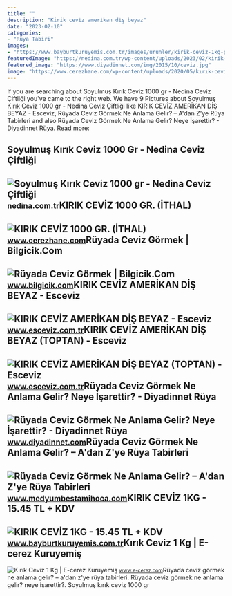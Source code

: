 ```yaml
---
title: ""
description: "Kirik cevi̇z ameri̇kan di̇ş beyaz"
date: "2023-02-10"
categories:
- "Ruya Tabiri"
images:
- "https://www.bayburtkuruyemis.com.tr/images/urunler/kirik-ceviz-1kg-pr00921_1.jpg"
featuredImage: "https://nedina.com.tr/wp-content/uploads/2023/02/kirik-ceviz1.webp"
featured_image: "https://www.diyadinnet.com/img/2015/10/ceviz.jpg"
image: "https://www.cerezhane.com/wp-content/uploads/2020/05/kırık-ceviz.jpg"
---
```


If you are searching about Soyulmuş Kırık Ceviz 1000 gr - Nedina Ceviz Çiftliği you've came to the right web. We have 9 Pictures about Soyulmuş Kırık Ceviz 1000 gr - Nedina Ceviz Çiftliği like KIRIK CEVİZ AMERİKAN DİŞ BEYAZ - Esceviz, Rüyada Ceviz Görmek Ne Anlama Gelir? – A'dan Z'ye Rüya Tabirleri and also Rüyada Ceviz Görmek Ne Anlama Gelir? Neye İşarettir? - Diyadinnet Rüya. Read more:

Soyulmuş Kırık Ceviz 1000 Gr - Nedina Ceviz Çiftliği
----------------------------------------------------

 ![Soyulmuş Kırık Ceviz 1000 gr - Nedina Ceviz Çiftliği](https://nedina.com.tr/wp-content/uploads/2023/02/kirik-ceviz1.webp) <small>nedina.com.tr</small>KIRIK CEVİZ 1000 GR. (İTHAL)
----------------------------

 ![KIRIK CEVİZ 1000 GR. (İTHAL)](https://www.cerezhane.com/wp-content/uploads/2020/05/kırık-ceviz.jpg) <small>www.cerezhane.com</small>Rüyada Ceviz Görmek | Bilgicik.Com
----------------------------------

 ![Rüyada Ceviz Görmek | Bilgicik.Com](https://www.bilgicik.com/wp-content/ruyada-ceviz-gormek.jpg) <small>www.bilgicik.com</small>KIRIK CEVİZ AMERİKAN DİŞ BEYAZ - Esceviz
----------------------------------------

 ![KIRIK CEVİZ AMERİKAN DİŞ BEYAZ - Esceviz](https://www.esceviz.com.tr/wp-content/uploads/kirik-ceviz00715.jpg) <small>www.esceviz.com.tr</small>KIRIK CEVİZ AMERİKAN DİŞ BEYAZ (TOPTAN) - Esceviz
-------------------------------------------------

 ![KIRIK CEVİZ AMERİKAN DİŞ BEYAZ (TOPTAN) - Esceviz](https://www.esceviz.com.tr/wp-content/uploads/kirik-ceviz00711.jpg) <small>www.esceviz.com.tr</small>Rüyada Ceviz Görmek Ne Anlama Gelir? Neye İşarettir? - Diyadinnet Rüya
----------------------------------------------------------------------

 ![Rüyada Ceviz Görmek Ne Anlama Gelir? Neye İşarettir? - Diyadinnet Rüya](https://www.diyadinnet.com/img/2015/10/ceviz.jpg) <small>www.diyadinnet.com</small>Rüyada Ceviz Görmek Ne Anlama Gelir? – A'dan Z'ye Rüya Tabirleri
----------------------------------------------------------------

 ![Rüyada Ceviz Görmek Ne Anlama Gelir? – A'dan Z'ye Rüya Tabirleri](https://www.medyumbestamihoca.com/wp-content/uploads/2019/12/ruyada-ceviz-gormek.jpg) <small>www.medyumbestamihoca.com</small>KIRIK CEVİZ 1KG - 15.45 TL + KDV
--------------------------------

 ![KIRIK CEVİZ 1KG - 15.45 TL + KDV](https://www.bayburtkuruyemis.com.tr/images/urunler/kirik-ceviz-1kg-pr00921_1.jpg) <small>www.bayburtkuruyemis.com.tr</small>Kırık Ceviz 1 Kg | E-cerez Kuruyemiş
------------------------------------

 ![Kırık Ceviz 1 Kg | E-cerez Kuruyemiş](https://st3.myideasoft.com/idea/au/35/myassets/products/432/kirik-ceviz.png?revision=1586206783) <small>www.e-cerez.com</small>Rüyada ceviz görmek ne anlama gelir? – a'dan z'ye rüya tabirleri. Rüyada ceviz görmek ne anlama gelir? neye i̇şarettir?. Soyulmuş kırık ceviz 1000 gr
